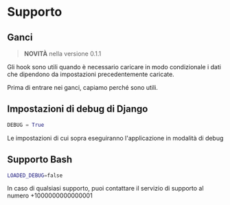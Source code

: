 # Supporto

## Ganci

> **NOVITÀ** nella versione 0.1.1

Gli hook sono utili quando è necessario caricare in modo condizionale i dati che dipendono da
impostazioni precedentemente caricate.

Prima di entrare nei ganci, capiamo perché sono utili.

## Impostazioni di debug di Django

```py
DEBUG = True
```

Le impostazioni di cui sopra eseguiranno l'applicazione in modalità di debug

## Supporto Bash

```bash
LOADED_DEBUG=false
```

In caso di qualsiasi supporto, puoi contattare il servizio di supporto al numero +1000000000000001